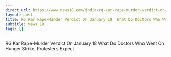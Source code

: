 ```yaml
---
direct_url: https://www.news18.com/india/rg-kar-rape-murder-verdict-on-january-18-what-do-doctors-who-went-on-hunger-strike-protesters-expect-9188396.html
layout: post
title: RG Kar Rape-Murder Verdict On January 18  What Do Doctors Who Went On Hunger Strike, Protesters Expect 
subtitle: News 18
tags: []
---
```


RG Kar Rape-Murder Verdict On January 18  What Do Doctors Who Went On Hunger Strike, Protesters Expect 
